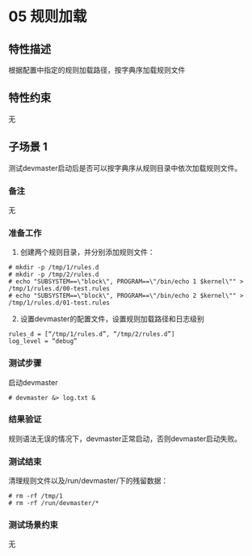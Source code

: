# 05 规则加载

## 特性描述

根据配置中指定的规则加载路径，按字典序加载规则文件

## 特性约束

无

## 子场景 1

测试devmaster启动后是否可以按字典序从规则目录中依次加载规则文件。

### 备注

无

### 准备工作

1. 创建两个规则目录，并分别添加规则文件：
```
# mkdir -p /tmp/1/rules.d
# mkdir -p /tmp/2/rules.d
# echo "SUBSYSTEM==\"block\", PROGRAM==\"/bin/echo 1 $kernel\"" > /tmp/1/rules.d/00-test.rules
# echo "SUBSYSTEM==\"block\", PROGRAM==\"/bin/echo 2 $kernel\"" > /tmp/1/rules.d/01-test.rules
```

2. 设置devmaster的配置文件，设置规则加载路径和日志级别
```
rules_d = [“/tmp/1/rules.d”, “/tmp/2/rules.d”]
log_level = “debug”
```

### 测试步骤

启动devmaster
```
# devmaster &> log.txt &
```

### 结果验证

规则语法无误的情况下，devmaster正常启动，否则devmaster启动失败。

### 测试结束

清理规则文件以及/run/devmaster/下的残留数据：
```
# rm -rf /tmp/1
# rm -rf /run/devmaster/*
```

### 测试场景约束

无
